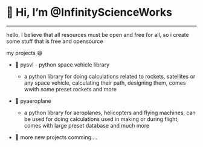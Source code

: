 # 👋 Hi, I’m @InfinityScienceWorks
----
hello. I believe that all resources must be open and free for all,
so i create some stuff that is free and opensource


my projects
:smile:

- 🌱 pysvl - python space vehicle library
    - a python library for doing calculations related to rockets, satellites or any space vehicle, calculating their path, designing them, comes wwith some preset rockets and more

- 🌱 pyaeroplane
    - a python library for aeroplanes, helicopters and flying machines, can be used for doing calculations used in making or during flight, comes with large preset database and much more

- 🌴 more new projects comming....

<!---
InfinityScienceWorks/InfinityScienceWorks is a ✨ special ✨ repository because its `README.md` (this file) appears on your GitHub profile.
You can click the Preview link to take a look at your changes.
--->
